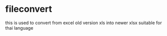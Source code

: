 # fileconvert

this is used to convert from excel old version xls into newer xlsx
suitable for thai language
